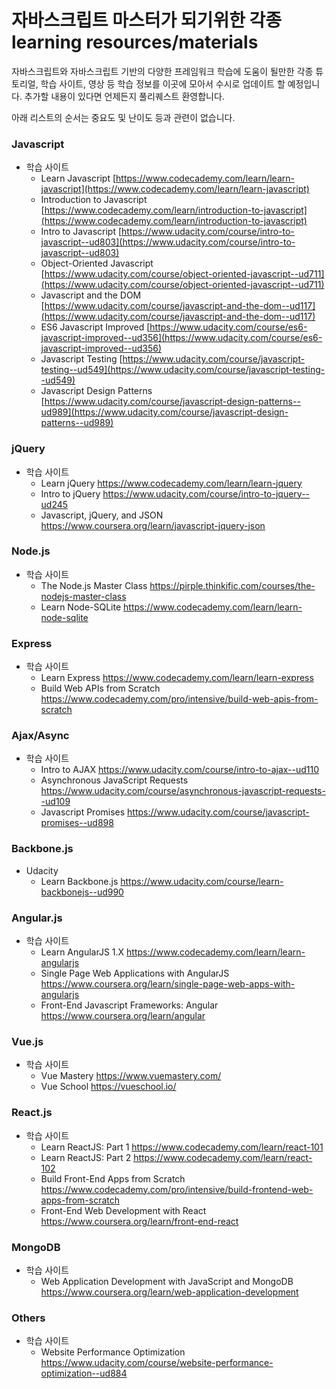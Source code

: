 # 자바스크립트 마스터가 되기위한 각종 learning resources/materials

자바스크립트와 자바스크립트 기반의 다양한 프레임워크 학습에 도움이 될만한 각종 튜토리얼, 학습 사이트, 영상 등 학습 정보를 이곳에 모아서 수시로 업데이트 할 예정입니다. 추가할 내용이 있다면 언제든지 풀리퀘스트 환영합니다.

아래 리스트의 순서는 중요도 및 난이도 등과 관련이 없습니다.

### Javascript
* 학습 사이트
  * Learn Javascript [https://www.codecademy.com/learn/learn-javascript](https://www.codecademy.com/learn/learn-javascript)
  * Introduction to Javascript [https://www.codecademy.com/learn/introduction-to-javascript](https://www.codecademy.com/learn/introduction-to-javascript)
  * Intro to Javascript [https://www.udacity.com/course/intro-to-javascript--ud803](https://www.udacity.com/course/intro-to-javascript--ud803)
  * Object-Oriented Javascript [https://www.udacity.com/course/object-oriented-javascript--ud711](https://www.udacity.com/course/object-oriented-javascript--ud711)
  * Javascript and the DOM [https://www.udacity.com/course/javascript-and-the-dom--ud117](https://www.udacity.com/course/javascript-and-the-dom--ud117)
  * ES6 Javascript Improved [https://www.udacity.com/course/es6-javascript-improved--ud356](https://www.udacity.com/course/es6-javascript-improved--ud356)
  * Javascript Testing [https://www.udacity.com/course/javascript-testing--ud549](https://www.udacity.com/course/javascript-testing--ud549)
  * Javascript Design Patterns [https://www.udacity.com/course/javascript-design-patterns--ud989](https://www.udacity.com/course/javascript-design-patterns--ud989)

### jQuery
* 학습 사이트
  * Learn jQuery https://www.codecademy.com/learn/learn-jquery
  * Intro to jQuery https://www.udacity.com/course/intro-to-jquery--ud245
  * Javascript, jQuery, and JSON https://www.coursera.org/learn/javascript-jquery-json

### Node.js
* 학습 사이트
  * The Node.js Master Class https://pirple.thinkific.com/courses/the-nodejs-master-class
  * Learn Node-SQLite https://www.codecademy.com/learn/learn-node-sqlite

### Express
* 학습 사이트
  * Learn Express https://www.codecademy.com/learn/learn-express
  * Build Web APIs from Scratch https://www.codecademy.com/pro/intensive/build-web-apis-from-scratch

### Ajax/Async
* 학습 사이트
  * Intro to AJAX https://www.udacity.com/course/intro-to-ajax--ud110
  * Asynchronous JavaScript Requests https://www.udacity.com/course/asynchronous-javascript-requests--ud109
  * Javascript Promises https://www.udacity.com/course/javascript-promises--ud898

### Backbone.js
* Udacity
  * Learn Backbone.js https://www.udacity.com/course/learn-backbonejs--ud990

### Angular.js
* 학습 사이트
  * Learn AngularJS 1.X https://www.codecademy.com/learn/learn-angularjs
  * Single Page Web Applications with AngularJS https://www.coursera.org/learn/single-page-web-apps-with-angularjs
  * Front-End Javascript Frameworks: Angular https://www.coursera.org/learn/angular

### Vue.js
* 학습 사이트
  * Vue Mastery https://www.vuemastery.com/
  * Vue School https://vueschool.io/

### React.js
* 학습 사이트
  * Learn ReactJS: Part 1 https://www.codecademy.com/learn/react-101
  * Learn ReactJS: Part 2 https://www.codecademy.com/learn/react-102
  * Build Front-End Apps from Scratch https://www.codecademy.com/pro/intensive/build-frontend-web-apps-from-scratch
  * Front-End Web Development with React https://www.coursera.org/learn/front-end-react

### MongoDB
* 학습 사이트
  * Web Application Development with JavaScript and MongoDB https://www.coursera.org/learn/web-application-development

### Others
* 학습 사이트
  * Website Performance Optimization https://www.udacity.com/course/website-performance-optimization--ud884
